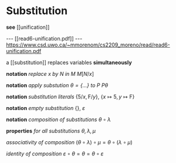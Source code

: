 # Substitution

**see** [[unification]]

--- [[read6-unification.pdf]] --- <https://www.csd.uwo.ca/~mmorenom/cs2209_moreno/read/read6-unification.pdf>

a [[substitution]] replaces variables **simultaneously**

**notation** _replace $x$ by $N$ in $M$_ $M[N/x]$

**notation** _apply substution $\theta = \{\dots\}$ to $P$_ $P\theta$

**notation** _substitution literals_ $\{5/x, \mathrm{F}/y\}$, $\{x \mapsto 5, y \mapsto \mathrm{F}\}$

**notation** _empty substitution_ $\{\}$, $\varepsilon$

**notation** _composition of substitutions_ $\theta \circ \lambda$

**properties** _for all substitutions $\theta, \lambda, \mu$_

_associativity of composition_ $(\theta \circ \lambda) \circ \mu = \theta \circ (\lambda \circ \mu)$

_identity of composition_ $\varepsilon \circ \theta = \theta = \theta \circ \varepsilon$
